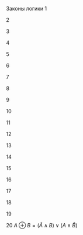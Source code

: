 Законы логики
1


2


3


4


5



6


7

8


9


10


11


12


13


14


15


16


17


18


19


20
$A \oplus B = (\bar A \wedge B) \vee (A \wedge \bar B)$




